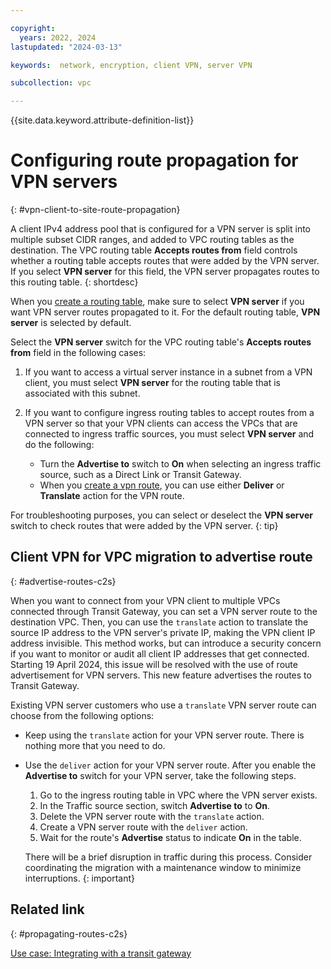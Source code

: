 ```yaml
---

copyright:
  years: 2022, 2024
lastupdated: "2024-03-13"

keywords:  network, encryption, client VPN, server VPN

subcollection: vpc

---
```


{{site.data.keyword.attribute-definition-list}}

# Configuring route propagation for VPN servers
{: #vpn-client-to-site-route-propagation}

A client IPv4 address pool that is configured for a VPN server is split into multiple subset CIDR ranges, and added to VPC routing tables as the destination. The VPC routing table **Accepts routes from** field controls whether a routing table accepts routes that were added by the VPN server. If you select **VPN server** for this field, the VPN server propagates routes to this routing table.
{: shortdesc}

When you [create a routing table](/docs/vpc?topic=vpc-create-vpc-routing-table&interface=ui), make sure to select **VPN server** if you want VPN server routes propagated to it. For the default routing table, **VPN server** is selected by default.

Select the **VPN server** switch for the VPC routing table's **Accepts routes from** field in the following cases:

1. If you want to access a virtual server instance in a subnet from a VPN client, you must select **VPN server** for the routing table that is associated with this subnet.
1. If you want to configure ingress routing tables to accept routes from a VPN server so that your VPN clients can access the VPCs that are connected to ingress traffic sources, you must select **VPN server** and do the following:

   * Turn the **Advertise to** switch to **On** when selecting an ingress traffic source, such as a Direct Link or Transit Gateway. 
   * When you [create a vpn route](/docs/vpc?topic=vpc-vpn-client-to-site-routes&interface=ui#create-route-ui-c2s), you can use either **Deliver** or **Translate** action for the VPN route.

For troubleshooting purposes, you can select or deselect the **VPN server** switch to check routes that were added by the VPN server.
{: tip}

## Client VPN for VPC migration to advertise route
{: #advertise-routes-c2s}

When you want to connect from your VPN client to multiple VPCs connected through Transit Gateway, you can set a VPN server route to the destination VPC. Then, you can use the `translate` action to translate the source IP address to the VPN server's private IP, making the VPN client IP address invisible. This method works, but can introduce a security concern if you want to monitor or audit all client IP addresses that get connected. Starting 19 April 2024, this issue will be resolved with the use of route advertisement for VPN servers. This new feature advertises the routes to Transit Gateway.

Existing VPN server customers who use a `translate` VPN server route can choose from the following options:

* Keep using the `translate` action for your VPN server route. There is nothing more that you need to do.
* Use the `deliver` action for your VPN server route.
   After you enable the **Advertise to** switch for your VPN server, take the following steps.
   
   1. Go to the ingress routing table in VPC where the VPN server exists.
   1. In the Traffic source section, switch **Advertise to** to **On**.
   1. Delete the VPN server route with the `translate` action.
   1. Create a VPN server route with the `deliver` action.
   1. Wait for the route's **Advertise** status to indicate **On** in the table.

   There will be a brief disruption in traffic during this process. Consider coordinating the migration with a maintenance window to minimize interruptions.
   {: important}

## Related link
{: #propagating-routes-c2s}

[Use case: Integrating with a transit gateway](/docs/vpc?topic=vpc-vpn-client-to-site-overview#integrate-transit-vpn-gateway)
